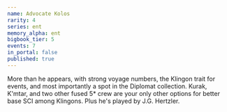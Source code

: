 ```yaml
---
name: Advocate Kolos
rarity: 4
series: ent
memory_alpha: ent
bigbook_tier: 5
events: 7
in_portal: false
published: true
---
```


More than he appears, with strong voyage numbers, the Klingon trait for events, and most importantly a spot in the Diplomat collection. Kurak, K'mtar, and two other fused 5* crew are your only other options for better base SCI among Klingons. Plus he's played by J.G. Hertzler.
